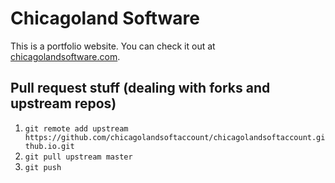 # Chicagoland Software

This is a portfolio website. You can check it out at [chicagolandsoftware.com](https://chicagolandsoftware.com).

## Pull request stuff (dealing with forks and upstream repos)

1. `git remote add upstream https://github.com/chicagolandsoftaccount/chicagolandsoftaccount.github.io.git`
2. `git pull upstream master`
3. `git push`

